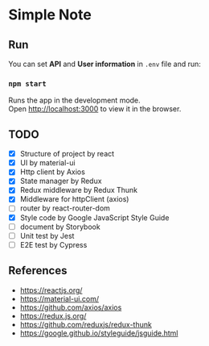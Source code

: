# Simple Note

## Run

You can set **API** and **User information** in `.env` file and run:

### `npm start`

Runs the app in the development mode.\
Open [http://localhost:3000](http://localhost:3000) to view it in the browser.

## TODO

- [x] Structure of project by react
- [x] UI by material-ui
- [x] Http client by Axios
- [x] State manager by Redux
- [x] Redux middleware by Redux Thunk
- [x] Middleware for httpClient (axios)
- [ ] router by react-router-dom
- [x] Style code by Google JavaScript Style Guide
- [ ] document by Storybook
- [ ] Unit test by Jest
- [ ] E2E test by Cypress

## References

- https://reactjs.org/
- https://material-ui.com/
- https://github.com/axios/axios
- https://redux.js.org/
- https://github.com/reduxjs/redux-thunk
- https://google.github.io/styleguide/jsguide.html